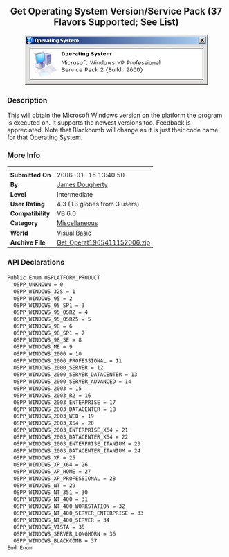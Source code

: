 ﻿<div align="center">

## Get Operating System Version/Service Pack \(37 Flavors Supported; See List\)

<img src="PIC20061151350129639.jpg">
</div>

### Description

This will obtain the Microsoft Windows version on the platform the program is executed on. It supports the newest versions too. Feedback is appreciated. Note that Blackcomb will change as it is just their code name for that Operating System.
 
### More Info
 


<span>             |<span>
---                |---
**Submitted On**   |2006-01-15 13:40:50
**By**             |[James Dougherty](https://github.com/Planet-Source-Code/PSCIndex/blob/master/ByAuthor/james-dougherty.md)
**Level**          |Intermediate
**User Rating**    |4.3 (13 globes from 3 users)
**Compatibility**  |VB 6\.0
**Category**       |[Miscellaneous](https://github.com/Planet-Source-Code/PSCIndex/blob/master/ByCategory/miscellaneous__1-1.md)
**World**          |[Visual Basic](https://github.com/Planet-Source-Code/PSCIndex/blob/master/ByWorld/visual-basic.md)
**Archive File**   |[Get\_Operat1965411152006\.zip](https://github.com/Planet-Source-Code/james-dougherty-get-operating-system-version-service-pack-37-flavors-supported-see-list__1-64046/archive/master.zip)

### API Declarations

```
Public Enum OSPLATFORM_PRODUCT
  OSPP_UNKNOWN = 0
  OSPP_WINDOWS_32S = 1
  OSPP_WINDOWS_95 = 2
  OSPP_WINDOWS_95_SP1 = 3
  OSPP_WINDOWS_95_OSR2 = 4
  OSPP_WINDOWS_95_OSR25 = 5
  OSPP_WINDOWS_98 = 6
  OSPP_WINDOWS_98_SP1 = 7
  OSPP_WINDOWS_98_SE = 8
  OSPP_WINDOWS_ME = 9
  OSPP_WINDOWS_2000 = 10
  OSPP_WINDOWS_2000_PROFESSIONAL = 11
  OSPP_WINDOWS_2000_SERVER = 12
  OSPP_WINDOWS_2000_SERVER_DATACENTER = 13
  OSPP_WINDOWS_2000_SERVER_ADVANCED = 14
  OSPP_WINDOWS_2003 = 15
  OSPP_WINDOWS_2003_R2 = 16
  OSPP_WINDOWS_2003_ENTERPRISE = 17
  OSPP_WINDOWS_2003_DATACENTER = 18
  OSPP_WINDOWS_2003_WEB = 19
  OSPP_WINDOWS_2003_X64 = 20
  OSPP_WINDOWS_2003_ENTERPRISE_X64 = 21
  OSPP_WINDOWS_2003_DATACENTER_X64 = 22
  OSPP_WINDOWS_2003_ENTERPRISE_ITANIUM = 23
  OSPP_WINDOWS_2003_DATACENTER_ITANIUM = 24
  OSPP_WINDOWS_XP = 25
  OSPP_WINDOWS_XP_X64 = 26
  OSPP_WINDOWS_XP_HOME = 27
  OSPP_WINDOWS_XP_PROFESSIONAL = 28
  OSPP_WINDOWS_NT = 29
  OSPP_WINDOWS_NT_351 = 30
  OSPP_WINDOWS_NT_400 = 31
  OSPP_WINDOWS_NT_400_WORKSTATION = 32
  OSPP_WINDOWS_NT_400_SERVER_ENTERPRISE = 33
  OSPP_WINDOWS_NT_400_SERVER = 34
  OSPP_WINDOWS_VISTA = 35
  OSPP_WINDOWS_SERVER_LONGHORN = 36
  OSPP_WINDOWS_BLACKCOMB = 37
End Enum
```





